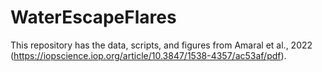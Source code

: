 # WaterEscapeFlares
This repository has the data, scripts, and figures from Amaral et al., 2022 (https://iopscience.iop.org/article/10.3847/1538-4357/ac53af/pdf).
